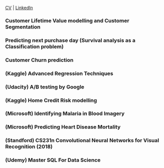 [CV](http://github.com) | [LinkedIn](http://github.com)

### Customer Lifetime Value modelling and Customer Segmentation

### Predicting next purchase day (Survival analysis as a Classification problem)

### Customer Churn prediction

### (Kaggle) Advanced Regression Techniques

### (Udacity) A/B testing by Google

### (Kaggle) Home Credit Risk modelling

### (Microsoft) Identifying Malaria in Blood Imagery

### (Microsoft) Predicting Heart Disease Mortality

### (Standford) CS231n Convolutional Neural Networks for Visual Recognition (2018)

### (Udemy) Master SQL For Data Science 
